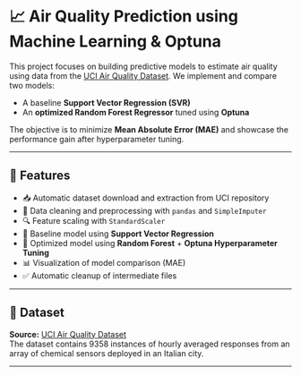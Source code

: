 # 📈 Air Quality Prediction using Machine Learning & Optuna

This project focuses on building predictive models to estimate air quality using data from the [UCI Air Quality Dataset](https://archive.ics.uci.edu/ml/datasets/Air+quality). We implement and compare two models:
- A baseline **Support Vector Regression (SVR)**
- An **optimized Random Forest Regressor** tuned using **Optuna**

The objective is to minimize **Mean Absolute Error (MAE)** and showcase the performance gain after hyperparameter tuning.

---

## 🚀 Features

- 📥 Automatic dataset download and extraction from UCI repository
- 🔧 Data cleaning and preprocessing with `pandas` and `SimpleImputer`
- 🔍 Feature scaling with `StandardScaler`
- 🧠 Baseline model using **Support Vector Regression**
- 🌲 Optimized model using **Random Forest** + **Optuna Hyperparameter Tuning**
- 📊 Visualization of model comparison (MAE)
- ✅ Automatic cleanup of intermediate files

---

## 📁 Dataset

**Source:** [UCI Air Quality Dataset](https://archive.ics.uci.edu/ml/datasets/Air+quality)  
The dataset contains 9358 instances of hourly averaged responses from an array of chemical sensors deployed in an Italian city.

---

